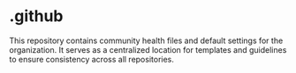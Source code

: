 # .github
This repository contains community health files and default settings for the organization. It serves as a centralized location for templates and guidelines to ensure consistency across all repositories.
